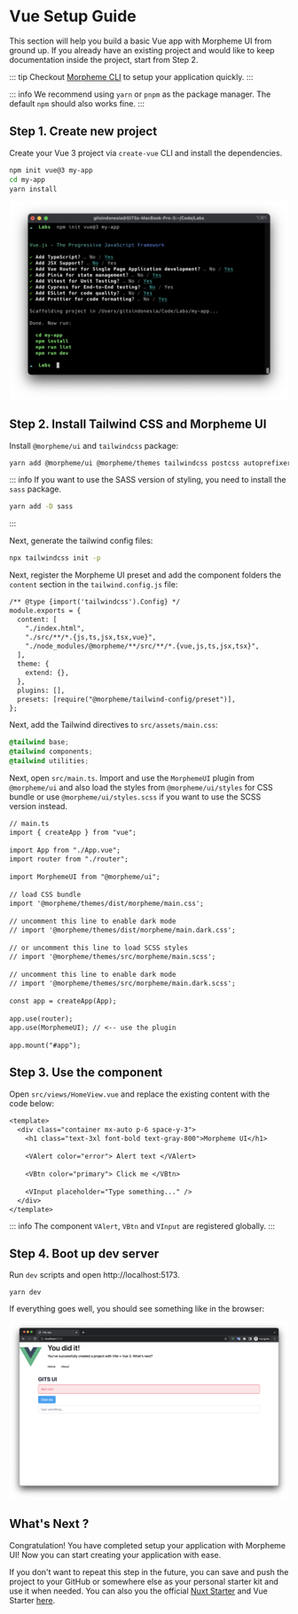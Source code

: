 # Vue Setup Guide

This section will help you build a basic Vue app with Morpheme UI from ground up. If you already have an existing project and would like to keep documentation inside the project, start from Step 2.

::: tip
Checkout [Morpheme CLI](/tools/cli) to setup your application quickly.
:::

::: info
We recommend using `yarn` or `pnpm` as the package manager. The default `npm` should also works fine.
:::

## Step 1. Create new project

Create your Vue 3 project via `create-vue` CLI and install the dependencies.

```bash
npm init vue@3 my-app
cd my-app
yarn install
```

![Step 1](/getting-started-1.png)

## Step 2. Install Tailwind CSS and Morpheme UI

Install `@morpheme/ui` and `tailwindcss` package:

```bash
yarn add @morpheme/ui @morpheme/themes tailwindcss postcss autoprefixer
```

::: info
If you want to use the SASS version of styling, you need to install the `sass` package.

```bash
yarn add -D sass
```

:::

Next, generate the tailwind config files:

```bash
npx tailwindcss init -p
```

Next, register the Morpheme UI preset and add the component folders the `content` section in the `tailwind.config.js` file:

```js{6,12}
/** @type {import('tailwindcss').Config} */
module.exports = {
  content: [
    "./index.html",
    "./src/**/*.{js,ts,jsx,tsx,vue}",
    "./node_modules/@morpheme/**/src/**/*.{vue,js,ts,jsx,tsx}",
  ],
  theme: {
    extend: {},
  },
  plugins: [],
  presets: [require("@morpheme/tailwind-config/preset")],
};
```

Next, add the Tailwind directives to `src/assets/main.css`:

```css
@tailwind base;
@tailwind components;
@tailwind utilities;
```

Next, open `src/main.ts`. Import and use the `MorphemeUI` plugin from `@morpheme/ui` and also load the styles from `@morpheme/ui/styles` for CSS bundle or use `@morpheme/ui/styles.scss` if you want to use the SCSS version instead.

```ts{7,10}
// main.ts
import { createApp } from "vue";

import App from "./App.vue";
import router from "./router";

import MorphemeUI from "@morpheme/ui";

// load CSS bundle
import '@morpheme/themes/dist/morpheme/main.css';

// uncomment this line to enable dark mode
// import '@morpheme/themes/dist/morpheme/main.dark.css';

// or uncomment this line to load SCSS styles
// import '@morpheme/themes/src/morpheme/main.scss';

// uncomment this line to enable dark mode
// import '@morpheme/themes/src/morpheme/main.dark.scss';

const app = createApp(App);

app.use(router);
app.use(MorphemeUI); // <-- use the plugin

app.mount("#app");
```

## Step 3. Use the component

Open `src/views/HomeView.vue` and replace the existing content with the code below:

```vue
<template>
  <div class="container mx-auto p-6 space-y-3">
    <h1 class="text-3xl font-bold text-gray-800">Morpheme UI</h1>

    <VAlert color="error"> Alert text </VAlert>

    <VBtn color="primary"> Click me </VBtn>

    <VInput placeholder="Type something..." />
  </div>
</template>
```

::: info
The component `VAlert`, `VBtn` and `VInput` are registered globally.
:::

## Step 4. Boot up dev server

Run `dev` scripts and open http://localhost:5173.

```
yarn dev
```

If everything goes well, you should see something like in the browser:

![Getting Started 2](/getting-started-2.png)

## What's Next ?

Congratulation! You have completed setup your application with Morpheme UI! Now you can start creating your application with ease.

If you don't want to repeat this step in the future, you can save and push the project to your GitHub or somewhere else as your personal starter kit and use it when needed. You can also you the official [Nuxt Starter](https://github.com/gitsindonesia/nuxt-starter) and Vue Starter [here](https://github.com/gitsindonesia/ui-component/tree/main/starter/vue).
